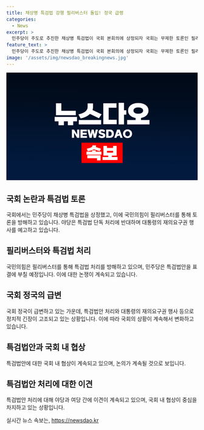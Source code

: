 ```yaml
---
title: 채상병 특검법 강행 필리버스터 돌입! 정국 급랭
categories:
  - News
excerpt: >
  민주당이 주도로 추진한 채상병 특검법이 국회 본회의에 상정되자 국회는 무제한 토론인 필리버스터가 시작되었다. 더불어민주당은 필리버스터 24시간 후 강제 종결할 의향을 밝히며 대립이 심화되고 있다. 국민의힘은 야당 주도 특검법 처리에 반대하며 필리버스터를 진행 중이며, 이에 따라 정국이 급격히 긴장된 상황이다. 해당 법안은 대통령의 재의요구권 행사에 의해 폐기된 바 있으나, 여야의 대치 상황이 반복되고 있는 것으로 보인다.
feature_text: >
  민주당이 주도로 추진한 채상병 특검법이 국회 본회의에 상정되자 국회는 무제한 토론인 필리버스터가 시작되었다. 더불어민주당은 필리버스터 24시간 후 강제 종결할 의향을 밝히며 대립이 심화되고 있다. 국민의힘은 야당 주도 특검법 처리에 반대하며 필리버스터를 진행 중이며, 이에 따라 정국이 급격히 긴장된 상황이다. 해당 법안은 대통령의 재의요구권 행사에 의해 폐기된 바 있으나, 여야의 대치 상황이 반복되고 있는 것으로 보인다.
image: '/assets/img/newsdao_breakingnews.jpg'
---
```


<p><img src="/assets/img/newsdao_breakingnews.jpg" alt="ontimetimes 속보" /></p>

<h2 data-ke-size="size26">국회 논란과 특검법 토론</h2>

<p>국회에서는 민주당이 채상병 특검법을 상정했고, 이에 국민의힘이 필리버스터를 통해 토론을 방해하고 있습니다. 야당은 특검법 단독 처리에 반대하며 대통령의 재의요구권 행사를 예고하고 있습니다.</p>

<h2 data-ke-size="size26">필리버스터와 특검법 처리</h2>

<p>국민의힘은 필리버스터를 통해 특검법 처리를 방해하고 있으며, 민주당은 특검법안을 표결에 부칠 예정입니다. 이에 대한 논쟁이 계속되고 있습니다.</p>

<h2 data-ke-size="size26">국회 정국의 급변</h2>

<p>국회 정국이 급변하고 있는 가운데, 특검법안 처리와 대통령의 재의요구권 행사 등으로 정치적 긴장이 고조되고 있는 상황입니다. 이에 따라 국회의 상황이 계속해서 변화하고 있습니다.</p>

<h2 data-ke-size="size26">특검법안과 국회 내 협상</h2>

<p>특검법안에 대한 국회 내 협상이 계속되고 있으며, 논의가 계속될 것으로 보입니다.</p>

<h2 data-ke-size="size26">특검법안 처리에 대한 이견</h2>

<p>특검법안 처리에 대해 야당과 여당 간에 이견이 계속되고 있으며, 국회 내 협상이 중심을 차지하고 있는 상황입니다.</p>
실시간 뉴스 속보는, <a href="https://newsdao.kr" rel="dofollow">https://newsdao.kr</a>


